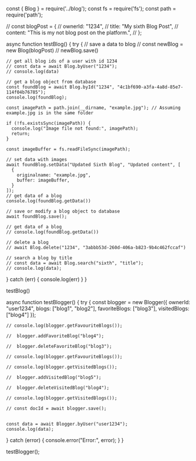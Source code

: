 

const { Blog } = require('../blog');
const fs = require('fs');
const path = require('path');

// const blogPost = {
//   ownerId: "1234",
//   title: "My sixth Blog Post",
//   content: "This is my not blog post on the platform.",
// };

async function testBlog() {
  try {
    // save a data to blog
    // const newBlog = new Blog(blogPost)
    // newBlog.save()

    // get all blog ids of a user with id 1234
    // const data = await Blog.byUser("1234");
    // console.log(data)

    // get a blog object from database
    const foundBlog = await Blog.byId("1234", "4c1bf690-a3fa-4a8d-85e7-114f04b76785");
    console.log(foundBlog);

    const imagePath = path.join(__dirname, "example.jpg"); // Assuming example.jpg is in the same folder

    if (!fs.existsSync(imagePath)) {
      console.log("Image file not found:", imagePath);
      return;
    }

    const imageBuffer = fs.readFileSync(imagePath);

    // set data with images
    await foundBlog.setData("Updated Sixth Blog", "Updated content", [
      {
        originalname: "example.jpg",
        buffer: imageBuffer,
      }
    ]);
    // get data of a blog
    console.log(foundBlog.getData())

    // save or modify a blog object to database
    await foundBlog.save();

    // get data of a blog
    // console.log(foundBlog.getData())

    // delete a blog
    // await Blog.delete("1234", "3abbb53d-260d-406a-b823-9b4c462fccaf")

    // search a blog by title 
    // const data = await Blog.search("sixth", "title");
    // console.log(data);
  } catch (err) {
    console.log(err)
  }
}

testBlog()


async function testBlogger() {
  try {
    const blogger = new Blogger({
      ownerId: "user1234",
      blogs: ["blog1", "blog2"],
      favoriteBlogs: ["blog3"],
      visitedBlogs: ["blog4"]
    });

    // console.log(blogger.getFavouriteBlogs());

    //  blogger.addFavoriteBlog("blog4");
    
    //  blogger.deleteFavoriteBlog("blog3");

    // console.log(blogger.getFavouriteBlogs());

    // console.log(blogger.getVisitedBlogs());

    //  blogger.addVisitedBlog("blog5");
    
    //  blogger.deleteVisitedBlog("blog4");

    // console.log(blogger.getVisitedBlogs());

    // const docId = await blogger.save();
    
    
    const data = await Blogger.byUser("user1234");
    console.log(data);
  } catch (error) {
    console.error("Error:", error);
  }
}

testBlogger();
